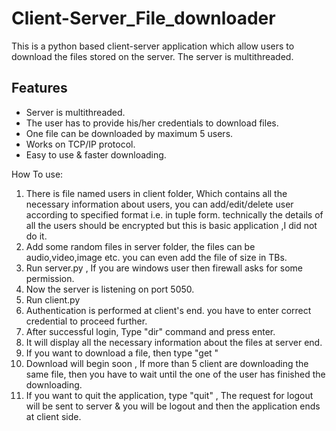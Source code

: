 # Client-Server_File_downloader
This is a python based client-server application which allow users to download the files stored on the server. The server is multithreaded.

## Features
* Server is multithreaded.
* The user has to provide his/her credentials to download files.
* One file can be downloaded by maximum 5 users.
* Works on TCP/IP protocol.
* Easy to use & faster downloading.

How To use:
1) There is file named users in client folder, Which contains all the necessary information about users, you can add/edit/delete user according to specified format i.e. in tuple form. technically the details of all the users should be encrypted but this is basic application ,I did not do it.
2) Add some random files in server folder, the files can be audio,video,image etc. you can even add the file of size in TBs.
3) Run server.py , If you are windows user then firewall asks for some permission. 
4) Now the server is listening on port 5050. 
5) Run client.py
6) Authentication is performed at client's end. you have to enter correct credential to proceed further.
7) After successful login, Type "dir" command and press enter.
8) It will display all the necessary information about the files at server end.
9) If you want to download a file, then type "get <filename>" 
10) Download will begin soon , If more than 5 client are downloading the same file, then you have to wait until the one of the user has finished the downloading.
11) If you want to quit the application, type "quit" , The request for logout will be sent to server & you will be logout and then the application ends at client side.
